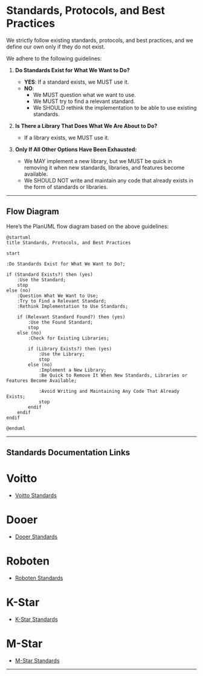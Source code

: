 # Standards, Protocols, and Best Practices

We strictly follow existing standards, protocols, and best practices, and we define our own only if they do not exist.

We adhere to the following guidelines:

1. **Do Standards Exist for What We Want to Do?**
   - **YES**: If a standard exists, we MUST use it.
   - **NO**: 
     - We MUST question what we want to use.
     - We MUST try to find a relevant standard.
     - We SHOULD rethink the implementation to be able to use existing standards.

2. **Is There a Library That Does What We Are About to Do?**
   - If a library exists, we MUST use it.

3. **Only If All Other Options Have Been Exhausted:**
   - We MAY implement a new library, but we MUST be quick in removing it when new standards, libraries, and features become available.
   - We SHOULD NOT write and maintain any code that already exists in the form of standards or libraries.

---

## Flow Diagram

Here’s the PlanUML flow diagram based on the above guidelines:

```plantuml
@startuml
title Standards, Protocols, and Best Practices

start

:Do Standards Exist for What We Want to Do?;

if (Standard Exists?) then (yes)
    :Use the Standard;
    stop
else (no)
    :Question What We Want to Use;
    :Try to Find a Relevant Standard;
    :Rethink Implementation to Use Standards;

    if (Relevant Standard Found?) then (yes)
        :Use the Found Standard;
        stop
    else (no)
        :Check for Existing Libraries;

        if (Library Exists?) then (yes)
            :Use the Library;
            stop
        else (no)
            :Implement a New Library;
            :Be Quick to Remove It When New Standards, Libraries or Features Become Available;

            :Avoid Writing and Maintaining Any Code That Already Exists;
            stop
        endif
    endif
endif

@enduml
```

---

## Standards Documentation Links

# Voitto  
- [Voitto Standards](voitto/standards.md)  

# Dooer  
- [Dooer Standards](dooer/standards.md)  

# Roboten  
- [Roboten Standards](roboten/standards.md)  

# K-Star  
- [K-Star Standards](k-star/standards.md)  

# M-Star  
- [M-Star Standards](m-star/standards.md)

---

